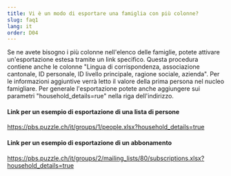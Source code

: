```yaml
---
title: Vi è un modo di esportare una famiglia con più colonne?
slug: faq1
lang: it
order: D04
---
```


Se ne avete bisogno i più colonne nell'elenco delle famiglie, potete attivare un'esportazione estesa tramite un link specifico. Questa procedura contiene anche le colonne "Lingua di corrispondenza, associazione cantonale, ID personale, ID livello principale, ragione sociale, azienda". Per le informazioni aggiuntive verrà letto il valore della prima persona nel nucleo famigliare. Per generale l'esportazione potete anche aggiungere sui parametri "household_details=rue" nella riga dell'indirizzo.

#### Link per un esempio di esportazione di una lista di persone
https://pbs.puzzle.ch/it/groups/1/people.xlsx?household_details=true

#### Link per un esempio di esportazione di un abbonamento
https://pbs.puzzle.ch/it/groups/2/mailing_lists/80/subscriptions.xlsx?household_details=true